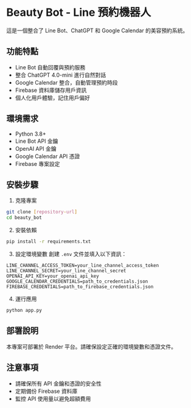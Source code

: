 # Beauty Bot - Line 預約機器人

這是一個整合了 Line Bot、ChatGPT 和 Google Calendar 的美容預約系統。

## 功能特點

- Line Bot 自動回覆與預約服務
- 整合 ChatGPT 4.0-mini 進行自然對話
- Google Calendar 整合，自動管理預約時段
- Firebase 資料庫儲存用戶資訊
- 個人化用戶體驗，記住用戶偏好

## 環境需求

- Python 3.8+
- Line Bot API 金鑰
- OpenAI API 金鑰
- Google Calendar API 憑證
- Firebase 專案設定

## 安裝步驟

1. 克隆專案
```bash
git clone [repository-url]
cd beauty_bot
```

2. 安裝依賴
```bash
pip install -r requirements.txt
```

3. 設定環境變數
創建 `.env` 文件並填入以下資訊：
```
LINE_CHANNEL_ACCESS_TOKEN=your_line_channel_access_token
LINE_CHANNEL_SECRET=your_line_channel_secret
OPENAI_API_KEY=your_openai_api_key
GOOGLE_CALENDAR_CREDENTIALS=path_to_credentials.json
FIREBASE_CREDENTIALS=path_to_firebase_credentials.json
```

4. 運行應用
```bash
python app.py
```

## 部署說明

本專案可部署於 Render 平台。請確保設定正確的環境變數和憑證文件。

## 注意事項

- 請確保所有 API 金鑰和憑證的安全性
- 定期備份 Firebase 資料庫
- 監控 API 使用量以避免超額費用 